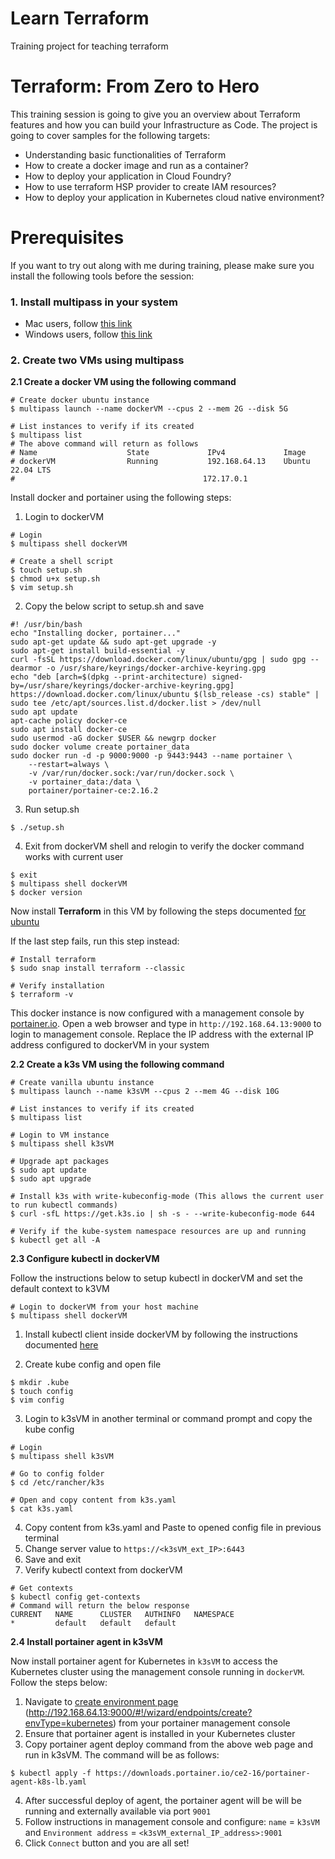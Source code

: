 # Learn Terraform
Training project for teaching terraform

# Terraform: From Zero to Hero
This training session is going to give you an overview about Terraform features and how you can build your Infrastructure as Code. The project is going to cover samples for the following targets:
- Understanding basic functionalities of Terraform
- How to create a docker image and run as a container?
- How to deploy your application in Cloud Foundry?
- How to use terraform HSP provider to create IAM resources?
- How to deploy your application in Kubernetes cloud native environment?

# Prerequisites
If you want to try out along with me during training, please make sure you install the following tools before the session:

### 1. Install multipass in your system

- Mac users, follow [this link](https://multipass.run/docs/installing-on-macos)
- Windows users, follow [this link](https://multipass.run/docs/installing-on-windows)

### 2. Create two VMs using multipass

**2.1 Create a docker VM using the following command**
```shell
# Create docker ubuntu instance
$ multipass launch --name dockerVM --cpus 2 --mem 2G --disk 5G

# List instances to verify if its created
$ multipass list
# The above command will return as follows
# Name                    State             IPv4             Image
# dockerVM                Running           192.168.64.13    Ubuntu 22.04 LTS
#                                          172.17.0.1
```
Install docker and portainer using the following steps:

1. Login to dockerVM 
```shell
# Login
$ multipass shell dockerVM

# Create a shell script
$ touch setup.sh
$ chmod u+x setup.sh
$ vim setup.sh
```
2. Copy the below script to setup.sh and save
```shell
#! /usr/bin/bash
echo "Installing docker, portainer..."
sudo apt-get update && sudo apt-get upgrade -y
sudo apt-get install build-essential -y
curl -fsSL https://download.docker.com/linux/ubuntu/gpg | sudo gpg --dearmor -o /usr/share/keyrings/docker-archive-keyring.gpg
echo "deb [arch=$(dpkg --print-architecture) signed-by=/usr/share/keyrings/docker-archive-keyring.gpg] https://download.docker.com/linux/ubuntu $(lsb_release -cs) stable" | sudo tee /etc/apt/sources.list.d/docker.list > /dev/null
sudo apt update
apt-cache policy docker-ce
sudo apt install docker-ce
sudo usermod -aG docker $USER && newgrp docker
sudo docker volume create portainer_data
sudo docker run -d -p 9000:9000 -p 9443:9443 --name portainer \
    --restart=always \
    -v /var/run/docker.sock:/var/run/docker.sock \
    -v portainer_data:/data \
    portainer/portainer-ce:2.16.2
```
3. Run setup.sh
```shell
$ ./setup.sh
```
4. Exit from dockerVM shell and relogin to verify the docker command works with current user
```shell
$ exit
$ multipass shell dockerVM
$ docker version
```
Now install **Terraform** in this VM by following the steps documented [for ubuntu](https://developer.hashicorp.com/terraform/tutorials/aws-get-started/install-cli)

If the last step fails, run this step instead:
```shell
# Install terraform
$ sudo snap install terraform --classic

# Verify installation
$ terraform -v
```

This docker instance is now configured with a management console by [portainer.io](https://www.portainer.io/). Open a web browser and type in `http://192.168.64.13:9000` to login to management console. Replace the IP address with the external IP address configured to dockerVM in your system

**2.2 Create a k3s VM using the following command**
```shell
# Create vanilla ubuntu instance
$ multipass launch --name k3sVM --cpus 2 --mem 4G --disk 10G

# List instances to verify if its created
$ multipass list

# Login to VM instance
$ multipass shell k3sVM

# Upgrade apt packages
$ sudo apt update
$ sudo apt upgrade

# Install k3s with write-kubeconfig-mode (This allows the current user to run kubectl commands)
$ curl -sfL https://get.k3s.io | sh -s - --write-kubeconfig-mode 644

# Verify if the kube-system namespace resources are up and running
$ kubectl get all -A
```

**2.3 Configure kubectl in dockerVM**

Follow the instructions below to setup kubectl in dockerVM and set the default context to k3VM
```shell
# Login to dockerVM from your host machine
$ multipass shell dockerVM
```
1. Install kubectl client inside dockerVM by following the instructions documented [here](https://kubernetes.io/docs/tasks/tools/install-kubectl-linux/)

2. Create kube config and open file
```shell
$ mkdir .kube
$ touch config
$ vim config
```
3. Login to k3sVM in another terminal or command prompt and copy the kube config
```shell
# Login
$ multipass shell k3sVM

# Go to config folder
$ cd /etc/rancher/k3s

# Open and copy content from k3s.yaml
$ cat k3s.yaml
```
4. Copy content from k3s.yaml and Paste to opened config file in previous terminal
5. Change server value to `https://<k3sVM_ext_IP>:6443`
6. Save and exit 
7. Verify kubectl context from dockerVM
```shell
# Get contexts
$ kubectl config get-contexts
# Command will return the below response
CURRENT   NAME      CLUSTER   AUTHINFO   NAMESPACE
*         default   default   default    
```
**2.4 Install portainer agent in k3sVM**

Now install portainer agent for Kubernetes in `k3sVM` to access the Kubernetes cluster using the management console running in `dockerVM`. Follow the steps below:
1. Navigate to [create environment page](http://192.168.64.13:9000/#!/wizard/endpoints/create?envType=kubernetes) (http://192.168.64.13:9000/#!/wizard/endpoints/create?envType=kubernetes) from your portainer management console
2. Ensure that portainer agent is installed in your Kubernetes cluster
3. Copy portainer agent deploy command from the above web page and run in k3sVM. The command will be as follows:
```shell
$ kubectl apply -f https://downloads.portainer.io/ce2-16/portainer-agent-k8s-lb.yaml
```
4. After successful deploy of agent, the portainer agent will be will be running and externally available via port `9001`
5. Follow instructions in management console and configure:
 `name` = `k3sVM` and `Environment address` = `<k3sVM_external_IP_address>:9001`
6. Click `Connect` button and you are all set!  
